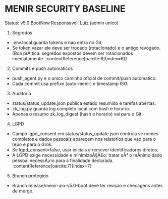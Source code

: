 ﻿# MENIR SECURITY BASELINE

Status: v5.0 BootNow
Responsavel: Luiz (admin unico)

1. Segredos
- .env.local guarda tokens e nao entra no Git.
- Se token vazar ele deve ser trocado (rotacionado) e o antigo revogado.
  (Boa prÃ¡tica: segredos expostos devem ser rotacionados imediatamente. :contentReference[oaicite:6]{index=6})

2. Commits e push automaticos
- push_agent.py e o unico caminho oficial de commit/push automatico.
- Cada commit usa prefixo [auto-menir] e timestamp ISO.

3. Auditoria
- status/status_update.json publica estado resumido e tarefas abertas.
- zk_log.py guarda log completo local com hash e horario.
- Apenas o resumo zk_log_digest (hash e horario) vai para o Git.

4. LGPD
- Campo lgpd_consent em status/status_update.json controla se nomes completos e dados pessoais aparecem nos relatorios que vao para o repo e para o Grok.
- Se lgpd_consent=false, usar iniciais e remover identificadores diretos.
- A LGPD exige necessidade e minimizaÃ§Ã£o: tratar sÃ³ o mÃ­nimo dado pessoal necessÃ¡rio para a finalidade declarada. :contentReference[oaicite:7]{index=7}

5. Branch protegido
- Branch release/menir-aio-v5.0-boot deve ter revisao e checagens antes de merge.

